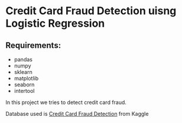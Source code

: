 # Credit Card Fraud Detection uisng Logistic Regression
## Requirements:
- pandas
- numpy
- sklearn
- matplotlib
- seaborn
- intertool

In this project we tries to detect credit card fraud.

Database used is [Credit Card Fraud Detection](https://www.kaggle.com/mlg-ulb/creditcardfraud) from Kaggle
